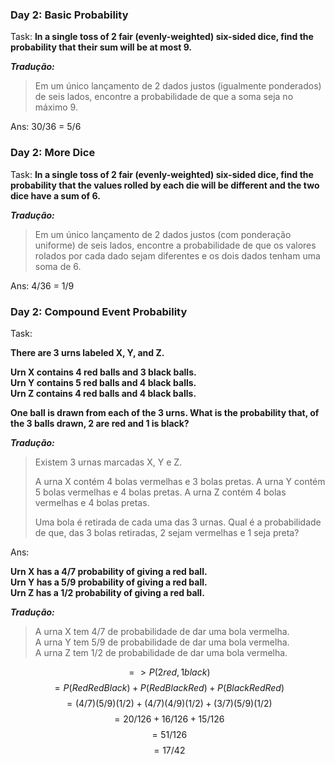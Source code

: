 
### Day 2: Basic Probability

Task:
**In a single toss of 2 fair (evenly-weighted) six-sided dice, find the probability that their sum will be at most 9.**

**_Tradução:_**
> Em um único lançamento de 2 dados justos (igualmente ponderados) de seis lados, encontre a probabilidade de que a soma seja no máximo 9.

Ans: 30/36 = 5/6

### Day 2: More Dice

Task:
**In a single toss of 2 fair (evenly-weighted) six-sided dice, find the probability that the values rolled by each die will be different and the two dice have a sum of 6.**

**_Tradução:_**
> Em um único lançamento de 2 dados justos (com ponderação uniforme) de seis lados, encontre a probabilidade de que os valores rolados por cada dado sejam diferentes e os dois dados tenham uma soma de 6.

Ans: 4/36 = 1/9

### Day 2: Compound Event Probability

Task:

**There are 3 urns labeled X, Y, and Z.**

**Urn X contains 4 red balls and 3 black balls. <br>**
**Urn Y contains 5 red balls and 4 black balls. <br>**
**Urn Z contains 4 red balls and 4 black balls. <br>**

**One ball is drawn from each of the 3 urns. What is the probability that, of the 3 balls drawn, 2 are red and 1 is black?**

**_Tradução:_**
>  Existem 3 urnas marcadas X, Y e Z.
> 
> A urna X contém 4 bolas vermelhas e 3 bolas pretas.
A urna Y contém 5 bolas vermelhas e 4 bolas pretas.
A urna Z contém 4 bolas vermelhas e 4 bolas pretas.
>
> Uma bola é retirada de cada uma das 3 urnas. Qual é a probabilidade de que, das 3 bolas retiradas, 2 sejam vermelhas e 1 seja preta?

Ans:

**Urn X has a 4/7 probability of giving a red ball. <br>**
**Urn Y has a 5/9 probability of giving a red ball. <br>**
**Urn Z has a 1/2 probability of giving a red ball. <br>**


**_Tradução:_**

> A urna X tem 4/7 de probabilidade de dar uma bola vermelha. <br>
A urna Y tem 5/9 de probabilidade de dar uma bola vermelha. <br>
A urna Z tem 1/2 de probabilidade de dar uma bola vermelha. <br>

$$
=> P(2red, 1black)
$$
$$
= P(Red Red Black) + P(Red Black Red) + P(Black Red Red)
$$
$$
= (4/7)(5/9)(1/2) + (4/7)(4/9)(1/2) + (3/7)(5/9)(1/2)
$$
$$
= 20/126 + 16/126 + 15/126
$$
$$
= 51/126
$$
$$
= 17/42
$$
